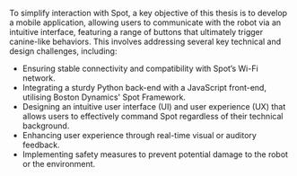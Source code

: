To simplify interaction with Spot, a key objective of this thesis is to develop a mobile application, allowing users to communicate with the robot via an intuitive interface, featuring a range of buttons that ultimately trigger canine-like behaviors. This involves addressing several key technical and design challenges, including:

- Ensuring stable connectivity and compatibility with Spot’s Wi-Fi network.
- Integrating a sturdy Python back-end with a JavaScript front-end, utilising Boston Dynamics' Spot Framework.
- Designing an intuitive user interface (UI) and user experience (UX) that allows users to effectively command Spot regardless of their technical background.
- Enhancing user experience through real-time visual or auditory feedback.
- Implementing safety measures to prevent potential damage to the robot or the environment.

